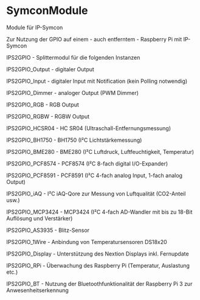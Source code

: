 # SymconModule

Module für IP-Symcon

Zur Nutzung der GPIO auf einem - auch entferntem - Raspberry Pi mit IP-Symcon

IPS2GPIO - Splittermodul für die folgenden Instanzen
  
  IPS2GPIO_Output - digitaler Output
  
  IPS2GPIO_Input - digitaler Input mit Notification (kein Polling notwendig)
  
  IPS2GPIO_Dimmer - analoger Output (PWM Dimmer)
  
  IPS2GPIO_RGB - RGB Output
  
  IPS2GPIO_RGBW - RGBW Output
  
  IPS2GPIO_HCSR04 - HC SR04 (Ultraschall-Entfernungsmessung)
  
  IPS2GPIO_BH1750 - BH1750 (I²C Lichtstärkemessung)
  
  IPS2GPIO_BME280 - BME280 (I²C Luftdruck, Luftfeuchtigkeit, Temperatur)
  
  IPS2GPIO_PCF8574 - PCF8574 (I²C 8-fach digital I/O-Expander)
  
  IPS2GPIO_PCF8591 - PCF8591 (I²C 4-fach analog Input, 1-fach analog Output)
  
  IPS2GPIO_iAQ - I²C iAQ-Qore zur Messung von Luftqualität (CO2-Anteil usw.)
  
  IPS2GPIO_MCP3424 - MCP3424 (I²C 4-fach AD-Wandler mit bis zu 18-Bit Auflösung und Verstärker)
  
  IPS2GPIO_AS3935 - Blitz-Sensor
  
  IPS2GPIO_1Wire - Anbindung von Temperatursensoren DS18x20
  
  IPS2GPIO_Display - Unterstützung des Nextion Displays inkl. Fernupdate
  
  IPS2GPIO_RPi - Überwachung des Raspberry Pi (Temperatur, Auslastung etc.)
  
  IPS2GPIO_BT - Nutzung der Bluetoothfunktionalität der Raspberry Pi 3 zur Anwesenheitserkennung
  
  



